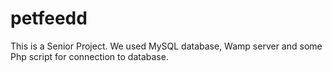 # petfeedd
This is a Senior Project. We used MySQL database, Wamp server and some Php script for connection to database.

